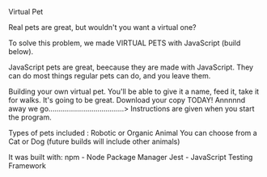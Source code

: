 Virtual Pet 

Real pets are great, but wouldn't you want a virtual one?

To solve this problem, we made VIRTUAL PETS with JavaScript (build below).

JavaScript pets are great, beecause they are made with JavaScript. 
They can do most things regular pets can do, and you leave them. 

Building your own virtual pet. You'll be able to give it a name, feed it, take it for walks. It's going to be great. Download your copy TODAY! Annnnnd away we go.....................................>
Instructions are given when you start the program.

Types of pets included : 
    Robotic or Organic Animal
    You can choose from a Cat or Dog (future builds will include other animals)

It was built with:
    npm - Node Package Manager
    Jest - JavaScript Testing Framework
